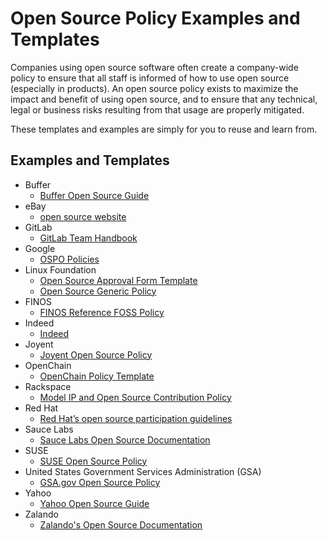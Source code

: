 # Open Source Policy Examples and Templates

Companies using open source software often create a company-wide policy to ensure that all staff is informed of how to use open source (especially in products). An open source policy exists to maximize the impact and benefit of using open source, and to ensure that any technical, legal or business risks resulting from that usage are properly mitigated.

These templates and examples are simply for you to reuse and learn from.

## Examples and Templates

* Buffer
  * [Buffer Open Source Guide](https://open.buffer.com/guide-open-source/)
* eBay
  * [open source website](https://opensource.ebay.com/)
* GitLab
  * [GitLab Team Handbook](https://about.gitlab.com/handbook/)
* Google
  * [OSPO Policies](https://opensource.google.com/docs/)
* Linux Foundation
  * [Open Source Approval Form Template](https://github.com/todogroup/policies/blob/master/linuxfoundation/lf_compliance_approval.pdf)
  * [Open Source Generic Policy](https://github.com/todogroup/policies/blob/master/linuxfoundation/lf_compliance_generic_policy.pdf)
* FINOS
  * [FINOS Reference FOSS Policy](https://github.com/finos/reference-foss-policy/blob/master/src/FINOS-reference-FOSS-policy.adoc)
* Indeed
  * [Indeed](https://github.com/indeedeng/oss-guide/tree/main/docs/resources)
* Joyent
  * [Joyent Open Source Policy](https://github.com/joyent/rfd/blob/master/rfd/0164/README.md)
* OpenChain
  * [OpenChain Policy Template](https://github.com/OpenChain-Project/Reference-Material/tree/master/Open-Source-Policy/Official/2.0/en)
* Rackspace
  * [Model IP and Open Source Contribution Policy](https://github.com/todogroup/policies/tree/master/rackspace)
* Red Hat
  * [Red Hat’s open source participation guidelines](https://www.redhat.com/en/resources/open-source-participation-guidelines-overview)
* Sauce Labs
  * [Sauce Labs Open Source Documentation](https://opensource.saucelabs.com/docs/)
* SUSE
  * [SUSE Open Source Policy](https://opensource.suse.com/suse-open-source-policy)
* United States Government Services Administration (GSA)
  * [GSA.gov Open Source Policy](https://open.gsa.gov/oss-policy/)
* Yahoo
  * [Yahoo Open Source Guide](https://yahoo.github.io/oss-guide)
* Zalando
  * [Zalando's Open Source Documentation](https://opensource.zalando.com/)
